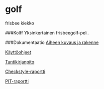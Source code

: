 # golf
frisbee
kiekko

###Kolff
Yksinkertainen frisbeegolf-peli.

###Dokumentaatio
[Aiheen kuvaus ja rakenne](dokumentaatio/aiheenKuvausJaRakenne.md)

[Käyttöohjeet](käyttöohjeet.md)

[Tuntikirjanpito](dokumentaatio/tuntikirjanpito.md)

[Checkstyle-raportti](https://htmlpreview.github.io/?https://github.com/towv/golf/blob/master/dokumentaatio/Checkstyle-raportit/checkstyle.html)

[PIT-raportti](https://htmlpreview.github.io/?https://github.com/towv/golf/blob/master/dokumentaatio/pit/201702031746/index.html)
